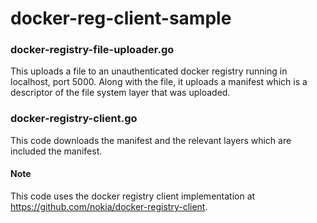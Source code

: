 # docker-reg-client-sample

### docker-registry-file-uploader.go

This uploads a file to an unauthenticated docker registry running in localhost, port 5000.
Along with the file, it uploads a manifest which is a descriptor of the file system layer that was uploaded. 

### docker-registry-client.go

This code downloads the manifest and the relevant layers which are included the manifest. 

#### Note

This code uses the docker registry client implementation at https://github.com/nokia/docker-registry-client. 

